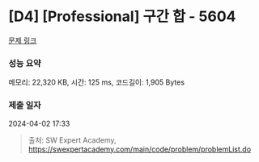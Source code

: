 # [D4] [Professional] 구간 합 - 5604 

[문제 링크](https://swexpertacademy.com/main/code/problem/problemDetail.do?contestProbId=AWXGGNB6cnEDFAUo) 

### 성능 요약

메모리: 22,320 KB, 시간: 125 ms, 코드길이: 1,905 Bytes

### 제출 일자

2024-04-02 17:33



> 출처: SW Expert Academy, https://swexpertacademy.com/main/code/problem/problemList.do